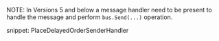 NOTE: In Versions 5 and below a message handler need to be present to handle the message and perform `bus.Send(...)` operation.

snippet: PlaceDelayedOrderSenderHandler